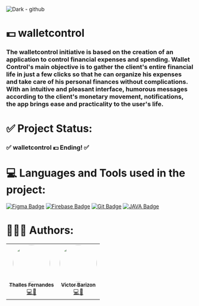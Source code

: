 ![Dark - github](https://user-images.githubusercontent.com/57325727/127236226-cd1da90f-6a81-405b-9dfc-30e89728231c.png)

# 💵 walletcontrol 

### The walletcontrol initiative is based on the creation of an application to control financial expenses and spending. Wallet Control's main objective is to gather the client's entire financial life in just a few clicks so that he can organize his expenses and take care of his personal finances without complications. With an intuitive and pleasant interface, humorous messages according to the client's monetary movement, notifications, the app brings ease and practicality to the user's life.

# ✅ Project Status:
### ✅ walletcontrol 💵 Ending! ✅

# 💻 Languages and Tools used in the project:
[![Figma Badge](https://img.shields.io/badge/Figma-F24E1E?style=for-the-badge&logo=figma&logoColor=white)](https://www.figma.com)
[![Firebase Badge](https://img.shields.io/badge/firebase-ffca28?style=for-the-badge&logo=firebase&logoColor=black)](https://firebase.google.com/?hl=pt)
[![Git Badge](https://img.shields.io/badge/Git-F05032?style=for-the-badge&logo=git&logoColor=white)](https://git-scm.com)
[![JAVA Badge](https://img.shields.io/badge/Java-ED8B00?style=for-the-badge&logo=java&logoColor=white)](https://www.java.com/pt-BR/about/whatis_java.jsp)

# 👨🏻‍💻 Authors:

<table>
  <tr>
    <td align="center"><a href="https://github.com/ThallesLana"><img style="border-radius: 50%;" src="https://avatars.githubusercontent.com/u/57325727?v=4" width="100px;" alt=""/><br /><sub><b>Thalles Fernandes</b></sub></a><br /><a href="https://github.com/ThallesLana" title="Thalles">💻🚀</a></td>
    <td align="center"><a href="https://github.com/victorbarizon"><img style="border-radius: 50%;" src="https://avatars.githubusercontent.com/u/62120782?v=4" width="100px;" alt=""/><br /><sub><b>Victor Barizon</b></sub></a><br /><a href="https://github.com/victorbarizon" title="Barizon">💻🚀</a></td>
   </tr>
</table>
